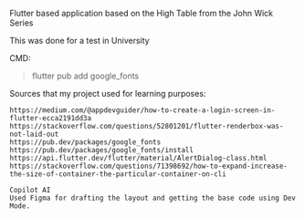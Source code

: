 Flutter based application based on the High Table from the John Wick Series

This was done for a test in University

CMD:
> flutter pub add google_fonts

Sources that my project used for learning purposes:
```
https://medium.com/@appdevguider/how-to-create-a-login-screen-in-flutter-ecca2191dd3a
https://stackoverflow.com/questions/52801201/flutter-renderbox-was-not-laid-out
https://pub.dev/packages/google_fonts
https://pub.dev/packages/google_fonts/install
https://api.flutter.dev/flutter/material/AlertDialog-class.html
https://stackoverflow.com/questions/71398692/how-to-expand-increase-the-size-of-container-the-particular-container-on-cli

Copilot AI
Used Figma for drafting the layout and getting the base code using Dev Mode.
```
